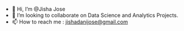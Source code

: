 - 👋 Hi, I’m @Jisha Jose
- 💞️ I’m looking to collaborate on Data Science and Analytics Projects.
- 📫 How to reach me : jishadanijose@gmail.com


